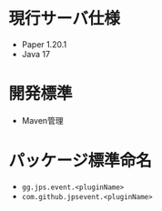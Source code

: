 # 現行サーバ仕様
- Paper 1.20.1
- Java 17 
# 開発標準
- Maven管理
# パッケージ標準命名
- ``gg.jps.event.<pluginName>``
- ``com.github.jpsevent.<pluginName>``

